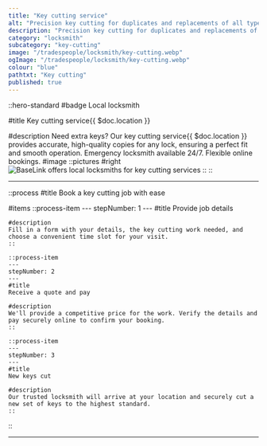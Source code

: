```yaml
---
title: "Key cutting service"
alt: "Precision key cutting for duplicates and replacements of all types"
description: "Precision key cutting for duplicates and replacements of all types"
category: "locksmith"
subcategory: "key-cutting"
image: "/tradespeople/locksmith/key-cutting.webp"
ogImage: "/tradespeople/locksmith/key-cutting.webp"
colour: "blue"
pathtxt: "Key cutting"
published: true
---
```


::hero-standard
#badge
Local locksmith

#title
Key cutting service{{ $doc.location }}

#description
Need extra keys? Our key cutting service{{ $doc.location }} provides accurate, high-quality copies for any lock, ensuring a perfect fit and smooth operation. Emergency locksmith available 24/7. Flexible online bookings.
#image
    ::pictures
    #right
    ![BaseLink offers local locksmiths for key cutting services](/tradespeople/locksmith/key-cutting.webp)
    ::
::

---

::process
#title
Book a key cutting job with ease

#items
    ::process-item
    ---
    stepNumber: 1
    ---
    #title
    Provide job details

    #description
    Fill in a form with your details, the key cutting work needed, and choose a convenient time slot for your visit.
    ::
    
    ::process-item
    ---
    stepNumber: 2
    ---
    #title
    Receive a quote and pay

    #description
    We'll provide a competitive price for the work. Verify the details and pay securely online to confirm your booking.
    ::

    ::process-item
    ---
    stepNumber: 3
    ---
    #title
    New keys cut

    #description
    Our trusted locksmith will arrive at your location and securely cut a new set of keys to the highest standard.
    ::
::

---